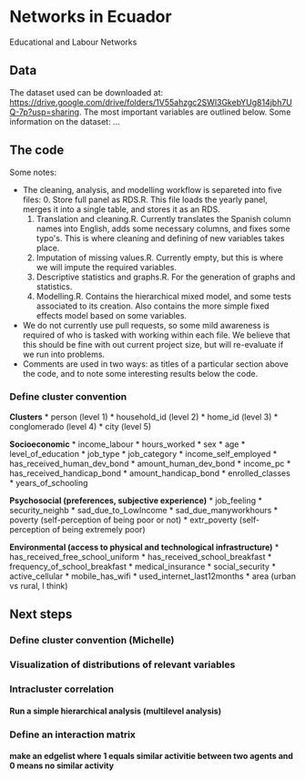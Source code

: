 # Networks in Ecuador
 Educational and Labour Networks

## Data
The dataset used can be downloaded at: https://drive.google.com/drive/folders/1V55ahzgc2SWl3GkebYUg814jbh7UQ-7p?usp=sharing. The most important variables are outlined below. Some information on the dataset:
...

## The code
Some notes:
* The cleaning, analysis, and modelling workflow is separeted into five files:
   0. Store full panel as RDS.R. This file loads the yearly panel, merges it into a single table, and stores it as an RDS.
   1. Translation and cleaning.R. Currently translates the Spanish column names into English, adds some necessary columns, and fixes some typo's. This is where cleaning and defining of new variables takes place.
   2. Imputation of missing values.R. Currently empty, but this is where we will impute the required variables.
   3. Descriptive statistics and graphs.R. For the generation of graphs and statistics.
   4. Modelling.R. Contains the hierarchical mixed model, and some tests associated to its creation. Also contains the more simple fixed effects model based on some variables.
* We do not currently use pull requests, so some mild awareness is required of who is tasked with working within each file. We believe that this should be fine with out current project size, but will re-evaluate if we run into problems.
* Comments are used in two ways: as titles of a particular section above the code, and to note some interesting results below the code.

### Define cluster convention
**Clusters**
      *  person (level 1)
      *  household_id (level 2)
      *  home_id (level 3)
      *  conglomerado (level 4)
      *  city (level 5)

**Socioeconomic**
      *  income_labour
      *  hours_worked
      *  sex
      *  age
      *  level_of_education
      *  job_type
      *  job_category
      *  income_self_employed
      *  has_received_human_dev_bond
      *  amount_human_dev_bond
      *  income_pc
      *  has_received_handicap_bond
      *  amount_handicap_bond
      *  enrolled_classes
      *  years_of_schooling

**Psychosocial (preferences, subjective experience)**
      *  job_feeling
      *  security_neighb
      *  sad_due_to_LowIncome
      *  sad_due_manyworkhours
      *  poverty (self-perception of being poor or not)
      *  extr_poverty (self-perception of being extremely poor)

**Environmental (access to physical and technological infrastructure)**
      *  has_received_free_school_uniform
      *  has_received_school_breakfast
      *  frequency_of_school_breakfast
      *  medical_insurance
      *  social_security
      *  active_cellular
      *  mobile_has_wifi
      *  used_internet_last12months
      *  area (urban vs rural, I think)

## Next steps
### Define cluster convention (Michelle)
### Visualization of distributions of relevant variables
### Intracluster correlation
#### Run a simple hierarchical analysis (multilevel analysis)
### Define an interaction matrix
#### make an edgelist where 1 equals similar activitie between two agents and 0 means no similar activity
